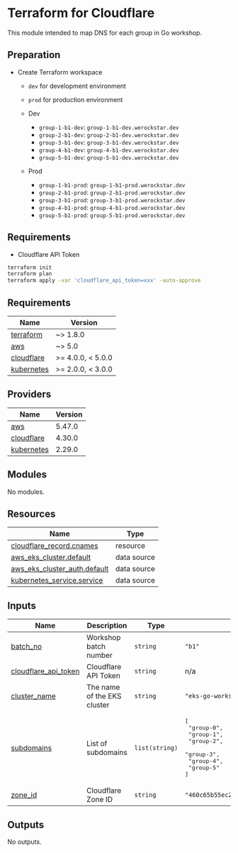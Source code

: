 # Terraform for Cloudflare
This module intended to map DNS for each group in Go workshop.

## Preparation
- Create Terraform workspace
  - `dev` for development environment
  - `prod` for production environment

  - Dev
	  - `group-1-b1-dev`: `group-1-b1-dev.werockstar.dev`
	  - `group-2-b1-dev`: `group-2-b1-dev.werockstar.dev`
	  - `group-3-b1-dev`: `group-3-b1-dev.werockstar.dev`
	  - `group-4-b1-dev`: `group-4-b1-dev.werockstar.dev`
	  - `group-5-b1-dev`: `group-5-b1-dev.werockstar.dev`
  - Prod
	  - `group-1-b1-prod`: `group-1-b1-prod.werockstar.dev`
	  - `group-2-b1-prod`: `group-2-b1-prod.werockstar.dev`
	  - `group-3-b1-prod`: `group-3-b1-prod.werockstar.dev`
	  - `group-4-b1-prod`: `group-4-b1-prod.werockstar.dev`
	  - `group-5-b1-prod`: `group-5-b1-prod.werockstar.dev`

## Requirements
- Cloudflare API Token

```sh
terraform init
terraform plan
terraform apply -var 'cloudflare_api_token=xxx' -auto-approve
```

<!-- BEGIN_TF_DOCS -->
## Requirements

| Name | Version |
|------|---------|
| <a name="requirement_terraform"></a> [terraform](#requirement\_terraform) | ~> 1.8.0 |
| <a name="requirement_aws"></a> [aws](#requirement\_aws) | ~> 5.0 |
| <a name="requirement_cloudflare"></a> [cloudflare](#requirement\_cloudflare) | >= 4.0.0, < 5.0.0 |
| <a name="requirement_kubernetes"></a> [kubernetes](#requirement\_kubernetes) | >= 2.0.0, < 3.0.0 |

## Providers

| Name | Version |
|------|---------|
| <a name="provider_aws"></a> [aws](#provider\_aws) | 5.47.0 |
| <a name="provider_cloudflare"></a> [cloudflare](#provider\_cloudflare) | 4.30.0 |
| <a name="provider_kubernetes"></a> [kubernetes](#provider\_kubernetes) | 2.29.0 |

## Modules

No modules.

## Resources

| Name | Type |
|------|------|
| [cloudflare_record.cnames](https://registry.terraform.io/providers/cloudflare/cloudflare/latest/docs/resources/record) | resource |
| [aws_eks_cluster.default](https://registry.terraform.io/providers/hashicorp/aws/latest/docs/data-sources/eks_cluster) | data source |
| [aws_eks_cluster_auth.default](https://registry.terraform.io/providers/hashicorp/aws/latest/docs/data-sources/eks_cluster_auth) | data source |
| [kubernetes_service.service](https://registry.terraform.io/providers/hashicorp/kubernetes/latest/docs/data-sources/service) | data source |

## Inputs

| Name | Description | Type | Default | Required |
|------|-------------|------|---------|:--------:|
| <a name="input_batch_no"></a> [batch\_no](#input\_batch\_no) | Workshop batch number | `string` | `"b1"` | no |
| <a name="input_cloudflare_api_token"></a> [cloudflare\_api\_token](#input\_cloudflare\_api\_token) | Cloudflare API Token | `string` | n/a | yes |
| <a name="input_cluster_name"></a> [cluster\_name](#input\_cluster\_name) | The name of the EKS cluster | `string` | `"eks-go-workshop"` | no |
| <a name="input_subdomains"></a> [subdomains](#input\_subdomains) | List of subdomains | `list(string)` | <pre>[<br>  "group-0",<br>  "group-1",<br>  "group-2",<br>  "group-3",<br>  "group-4",<br>  "group-5"<br>]</pre> | no |
| <a name="input_zone_id"></a> [zone\_id](#input\_zone\_id) | Cloudflare Zone ID | `string` | `"460c65b55ec2a251ab45cf8eedac4734"` | no |

## Outputs

No outputs.
<!-- END_TF_DOCS -->
